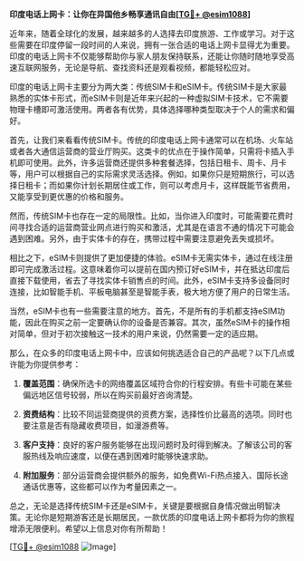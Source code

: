 **印度电话上网卡：让你在异国他乡畅享通讯自由[[TG💪+ @esim1088](https://t.me/s/esim1088)]**

近年来，随着全球化的发展，越来越多的人选择去印度旅游、工作或学习。对于这些需要在印度停留一段时间的人来说，拥有一张合适的电话上网卡显得尤为重要。印度的电话上网卡不仅能够帮助你与家人朋友保持联系，还能让你随时随地享受高速互联网服务，无论是导航、查找资料还是观看视频，都能轻松应对。

印度的电话上网卡主要分为两大类：传统SIM卡和eSIM卡。传统SIM卡是大家最熟悉的实体卡形式，而eSIM卡则是近年来兴起的一种虚拟SIM卡技术，它不需要物理卡槽即可激活使用。两者各有优势，具体选择哪种类型取决于个人的需求和偏好。

首先，让我们来看看传统SIM卡。传统的印度电话上网卡通常可以在机场、火车站或者各大通信运营商的营业厅购买。这类卡的优点在于操作简单，只需将卡插入手机即可使用。此外，许多运营商还提供多种套餐选择，包括日租卡、周卡、月卡等，用户可以根据自己的实际需求灵活选择。例如，如果你只是短期旅行，可以选择日租卡；而如果你计划长期居住或工作，则可以考虑月卡，这样既能节省费用，又能享受到更优惠的价格和服务。

然而，传统SIM卡也存在一定的局限性。比如，当你进入印度时，可能需要花费时间寻找合适的运营商营业网点进行购买和激活，尤其是在语言不通的情况下可能会遇到困难。另外，由于实体卡的存在，携带过程中需要注意避免丢失或损坏。

相比之下，eSIM卡则提供了更加便捷的体验。eSIM卡无需实体卡，通过在线注册即可完成激活过程。这意味着你可以提前在国内预订好eSIM卡，并在抵达印度后直接下载使用，省去了寻找实体卡销售点的时间。此外，eSIM卡支持多设备同时连接，比如智能手机、平板电脑甚至是智能手表，极大地方便了用户的日常生活。

当然，eSIM卡也有一些需要注意的地方。首先，不是所有的手机都支持eSIM功能，因此在购买之前一定要确认你的设备是否兼容。其次，虽然eSIM卡的操作相对简单，但对于初次接触这一技术的用户来说，仍然需要一定的适应期。

那么，在众多的印度电话上网卡中，应该如何挑选适合自己的产品呢？以下几点或许能为你提供参考：

1. **覆盖范围**：确保所选卡的网络覆盖区域符合你的行程安排。有些卡可能在某些偏远地区信号较弱，所以在购买前最好咨询清楚。
   
2. **资费结构**：比较不同运营商提供的资费方案，选择性价比最高的选项。同时也要注意是否有隐藏收费项目，如漫游费等。

3. **客户支持**：良好的客户服务能够在出现问题时及时得到解决。了解该公司的客服热线及响应速度，以便在遇到困难时能够快速求助。

4. **附加服务**：部分运营商会提供额外的服务，如免费Wi-Fi热点接入、国际长途通话优惠等，这些都可以作为考量因素之一。

总之，无论是选择传统SIM卡还是eSIM卡，关键是要根据自身情况做出明智决策。无论你是短期游客还是长期居民，一款优质的印度电话上网卡都将为你的旅程增添无限便利。希望以上信息对你有所帮助！

[[TG💪+ @esim1088](https://t.me/s/esim1088) ![Image](https://i.postimg.cc/4NQfJmqS/Snipaste-2025-05-13-00-14-12.png)]